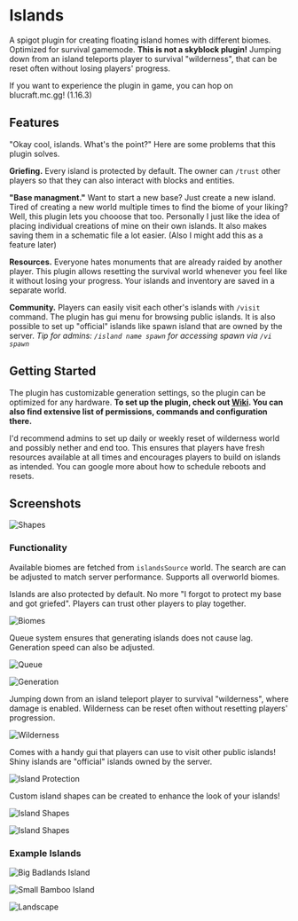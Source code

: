 # Islands
A spigot plugin for creating floating island homes with different biomes.
Optimized for survival gamemode. **This is not a skyblock plugin!**
Jumping down from an island teleports player to survival "wilderness", 
that can be reset often without losing players' progress.

If you want to experience the plugin in game, you can hop on blucraft.mc.gg! (1.16.3)

## Features
"Okay cool, islands. What's the point?" Here are some problems that this plugin solves.

**Griefing.**
Every island is protected by default.
The owner can `/trust` other players so that they can also interact with blocks and entities. 

**"Base managment."**
Want to start a new base? Just create a new island. Tired of creating a new world
multiple times to find the biome of your liking? Well, this plugin lets you chooose that too.
Personally I just like the idea of placing individual creations of mine on their own islands.
It also makes saving them in a schematic file a lot easier. (Also I might add this as a feature later)

**Resources.**
Everyone hates monuments that are already raided by another player.
This plugin allows resetting the survival world whenever you feel like it without losing your progress.
Your islands and inventory are saved in a separate world. 

**Community.** Players can easily visit each other's islands with `/visit` command.
The plugin has gui menu for browsing public islands. It is also possible to set up
"official" islands like spawn island that are owned by the server.
*Tip for admins: `/island name spawn` for accessing spawn via `/vi spawn`*

## Getting Started

The plugin has customizable generation settings, so the plugin can be optimized for any hardware.
**To set up the plugin, check out [Wiki](https://github.com/aleksilassila/Islands/wiki).
You can also find extensive list of permissions, commands and configuration there.**

I'd recommend admins to set up daily or weekly reset of wilderness world and possibly nether and end too. 
This ensures that players have fresh resources available at all times and encourages players to build on islands as intended.
You can google more about how to schedule reboots and resets.

## Screenshots

![Shapes](screenshots/islandTypes/shapes_showcase.png?raw=true)

### Functionality
Available biomes are fetched from `islandsSource` world. 
The search are can be adjusted to match server performance.
Supports all overworld biomes.

Islands are also protected by default. No more "I forgot to protect my base and got griefed".
Players can trust other players to play together.

![Biomes](screenshots/functionality/biomes.png?raw=true)

Queue system ensures that generating islands does not cause lag.
Generation speed can also be adjusted.

![Queue](screenshots/functionality/queue.png?raw=true)

![Generation](screenshots/functionality/generation.png?raw=true)

Jumping down from an island teleport player to survival "wilderness",
where damage is enabled. Wilderness can be reset often without resetting players' progression.

![Wilderness](screenshots/functionality/wilderness.png?raw=true)

Comes with a handy gui that players can use to visit other public islands!
Shiny islands are "official" islands owned by the server.

![Island Protection](screenshots/functionality/visit_gui.png?raw=true)

Custom island shapes can be created to enhance the look of your islands!

![Island Shapes](screenshots/functionality/shapes.png?raw=true)

![Island Shapes](screenshots/islandTypes/shape_normal.png?raw=true)

### Example Islands

![Big Badlands Island](screenshots/islandTypes/badlands_big.png?raw=true)

![Small Bamboo Island](screenshots/islandTypes/bamboo_small.png?raw=true)

![Landscape](screenshots/islandTypes/landscape.png?raw=true)
